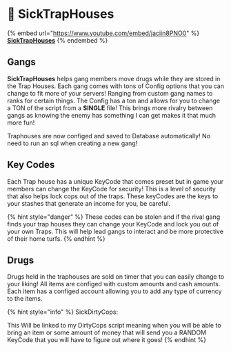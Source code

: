# 🌱 SickTrapHouses

{% embed url="https://www.youtube.com/embed/jaciin8PNO0" %}
[**SickTrapHouses**](https://store.sickscripts.shop)
{% endembed %}

## Gangs

**SickTrapHouses** helps gang members move drugs while they are stored in the Trap Houses. Each gang comes with tons of Config options that you can change to fit more of your servers! Ranging from custom gang names to ranks for certain things. The Config has a ton and allows for you to change a TON of the script from a **SINGLE** file! This brings more rivalry between gangs as knowing the enemy has something I can get makes it that much more fun!

Traphouses are now configed and saved to Database automatically! No need to run an sql when creating a new gang!

## Key Codes

Each Trap house has a unique KeyCode that comes preset but in game your members can change the KeyCode for security! This is a level of security that also helps lock cops out of the traps. These keyCodes are the keys to your stashes that generate an income for you, be careful.

{% hint style="danger" %}
These codes can be stolen and if the rival gang finds your trap houses they can change your KeyCode and lock you out of your own Traps. This will help lead gangs to interact and be more protective of their home turfs.
{% endhint %}

## Drugs

Drugs held in the traphouses are sold on timer that you can easily change to your liking! All items are configed with custom amounts and cash amounts. Each item has a configed account allowing you to add any type of currency to the items.

{% hint style="info" %}
SickDirtyCops:

This Will be linked to my DirtyCops script meaning when you will be able to bring an item or some amount of money that will send you a RANDOM KeyCode that you will have to figure out where it goes!
{% endhint %}
